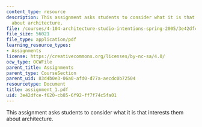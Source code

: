 ```yaml
---
content_type: resource
description: This assignment asks students to consider what it is that interests them
  about architecture.
file: /courses/4-104-architecture-studio-intentions-spring-2005/3e42dfcef620cb856f92ff7f74c5fa01_assignment_1.pdf
file_size: 56021
file_type: application/pdf
learning_resource_types:
- Assignments
license: https://creativecommons.org/licenses/by-nc-sa/4.0/
ocw_type: OCWFile
parent_title: Assignments
parent_type: CourseSection
parent_uid: 83d4b0e3-06a0-afd0-d77a-aecdc0b72504
resourcetype: Document
title: assignment_1.pdf
uid: 3e42dfce-f620-cb85-6f92-ff7f74c5fa01
---
```

This assignment asks students to consider what it is that interests them about architecture.
